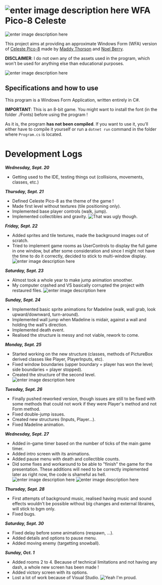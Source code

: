 
# ![enter image description here](https://i.ibb.co/kKzM211/PICO-8.png) WFA Pico-8 Celeste
![enter image description here](https://i.ibb.co/pyRcfFf/Capture-d-cran-2023-09-25-145145.png)

This project aims at providing an approximate Windows Form (WFA) version of [Celeste Pico-8](https://www.lexaloffle.com/bbs/?tid=2145) made by [Maddy Thorson](https://twitter.com/mattthorson) and [Noel Berry](https://twitter.com/noelfb).

**DISCLAIMER**: I do not own any of the assets used in the program, which won't be used for anything else than educational purposes.

![enter image description here](https://i.ibb.co/x2JDRcQ/Capture-d-cran-2023-09-28-085758.png)


## Specifications and how to use

 This program is a Windows Form Application, written entirely in C#.

 **IMPORTANT**: This is an 8-bit game. You might want to install the font (in the folder ./Fonts) before using the program !

As it is, the program **has not been compiled**. If you want to use it, you'll either have to compile it yourself or run a `dotnet run` command in the folder where `Program.cs` is located.


# Development Logs

***Wednesday, Sept. 20***
- Getting used to the IDE, testing things out (collisions, movements, classes, etc.)

***Thursday, Sept. 21***
- Defined Celeste Pico-8 as the theme of the game !
- Made first level without textures (tile positioning only).
- Implemented base player controls (walk, jump).
- Implemented collectibles and gravity.
![That was ugly though.](https://i.ibb.co/GvtDrMp/Capture-d-cran-2023-09-20-164812.png)

***Friday, Sept. 22***
- Added sprites and tile textures, made the background images out of scratch.
- Tried to implement game rooms as UserControls to display the full game in one window, but after some consideration and since I might not have the time to do it correctly, decided to stick to multi-window display.
![enter image description here](https://i.ibb.co/rwv3L4c/Capture-d-cran-2023-09-23-171854.png)


***Saturday, Sept. 23***
- Almost took a whole year to make jump animation smoother.
- My computer crashed and VS basically corrupted the project with restaured files.
![enter image description here](https://i.ibb.co/Byc2Rrw/Capture-d-cran-2023-09-28-084339.png)

***Sunday, Sept. 24***
- Implemented basic sprite animations for Madeline (walk, wall grab, look upward/downward, turn-around).
- Implemented wall jump when Madeline is midair, against a wall and holding the wall's direction.
- Implemented death event.
- Realised the structure is messy and not viable, rework to come.

***Monday, Sept. 25***
- Started working on the new structure (classes, methods of PictureBox derived classes like Player, PlayerInputs, etc).
- Fixed window boundaries (upper boundary = player has won the level; side boundaries = player stopped).
- Created the structure of the second level.
![enter image description here](https://i.ibb.co/0scBFRd/Capture-d-cran-2023-09-23-185254.png)

***Tuesday, Sept. 26***
- Finally pushed reworked version, though issues are still to be fixed with some methods that could not work if they were Player's method and not Form method.
- Fixed double-jump issues.
- Created new structures (Inputs, Player...).
- Fixed Madeline animation.

***Wednesday, Sept. 27***
- Added in-game timer based on the number of ticks of the main game timer.
- Added intro screen with its animations.
- Added pause menu with death and collectible counts.
- Did some fixes and workaround to be able to "finish" the game for the presentation. These additions will need to be correctly implemented later as right now, the code is shameful as hell.
![enter image description here](https://i.ibb.co/9VXBbJM/Capture-d-cran-2023-09-27-150317.png)
![enter image description here](https://i.ibb.co/tPJbVCk/Capture-d-cran-2023-09-28-090836.png)

***Thursday, Sept. 28***
- First attempts of background music, realised having music and sound effects wouldn't be possible without big changes and external libraires, will stick to bgm only.
- Fixed bugs.

***Saturday, Sept. 30***
- Fixed delay before some animations (respawn, ...).
- Added details and options to pause menu.
- Added moving enemy (targetting snowball).

***Sunday, Oct. 1***
- Added rooms 2 to 4. Because of technical limitations and not having any dash, a whole new screen has been made !
- Added victory screen with its options.
- Lost a lot of work because of Visual Studio.
![Yeah I'm proud.](https://i.ibb.co/TWMkRtv/Capture-d-cran-2023-10-02-023136.png)

